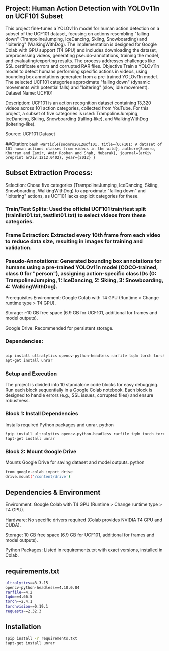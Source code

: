 ## Project: Human Action Detection with YOLOv11n on UCF101 Subset
This project fine-tunes a YOLOv11n model for human action detection on a subset of the UCF101 dataset, focusing on actions resembling "falling down" (TrampolineJumping, IceDancing, Skiing, Snowboarding) and "loitering" (WalkingWithDog). The implementation is designed for Google Colab with GPU support (T4 GPU) and includes downloading the dataset, preprocessing videos, generating pseudo-annotations, training the model, and evaluating/exporting results. The process addresses challenges like SSL certificate errors and corrupted RAR files.
Objective
Train a YOLOv11n model to detect humans performing specific actions in videos, using bounding box annotations generated from a pre-trained YOLOv11n model. The selected UCF101 categories approximate "falling down" (dynamic movements with potential falls) and "loitering" (slow, idle movement).
Dataset
Name: UCF101

Description: UCF101 is an action recognition dataset containing 13,320 videos across 101 action categories, collected from YouTube. For this project, a subset of five categories is used: TrampolineJumping, IceDancing, Skiing, Snowboarding (falling-like), and WalkingWithDog (loitering-like).

Source: UCF101 Dataset

##Citation:
``bash
@article{soomro2012ucf101,
  title={UCF101: A dataset of 101 human actions classes from videos in the wild},
  author={Soomro, Khurram and Zamir, Amir Roshan and Shah, Mubarak},
  journal={arXiv preprint arXiv:1212.0402},
  year={2012}
}
``

## Subset Extraction Process:
Selection: Chose five categories (TrampolineJumping, IceDancing, Skiing, Snowboarding, WalkingWithDog) to approximate "falling down" and "loitering" actions, as UCF101 lacks explicit categories for these.

### Train/Test Splits: Used the official UCF101 train/test split (trainlist01.txt, testlist01.txt) to select videos from these categories.

### Frame Extraction: Extracted every 10th frame from each video to reduce data size, resulting in images for training and validation.

### Pseudo-Annotations: Generated bounding box annotations for humans using a pre-trained YOLOv11n model (COCO-trained, class 0 for "person"), assigning action-specific class IDs (0: TrampolineJumping, 1: IceDancing, 2: Skiing, 3: Snowboarding, 4: WalkingWithDog).

Prerequisites
Environment: Google Colab with T4 GPU (Runtime > Change runtime type > T4 GPU).

Storage: ~10 GB free space (6.9 GB for UCF101, additional for frames and model outputs).

Google Drive: Recommended for persistent storage.

### Dependencies:
```bash

pip install ultralytics opencv-python-headless rarfile tqdm torch torchvision requests
apt-get install unrar
```

### Setup and Execution
The project is divided into 10 standalone code blocks for easy debugging. Run each block sequentially in a Google Colab notebook. Each block is designed to handle errors (e.g., SSL issues, corrupted files) and ensure robustness.
### Block 1: Install Dependencies
Installs required Python packages and unrar.
python

```bash
!pip install ultralytics opencv-python-headless rarfile tqdm torch torchvision requests
!apt-get install unrar
```

### Block 2: Mount Google Drive
Mounts Google Drive for saving dataset and model outputs.
python
```bash
from google.colab import drive
drive.mount('/content/drive')
```

## Dependencies & Environment
Environment: Google Colab with T4 GPU (Runtime > Change runtime type > T4 GPU).

Hardware: No specific drivers required (Colab provides NVIDIA T4 GPU and CUDA).

Storage: 10 GB free space (6.9 GB for UCF101, additional for frames and model outputs).

Python Packages: Listed in requirements.txt with exact versions, installed in Colab.

## requirements.txt


```bash
ultralytics==8.3.15
opencv-python-headless==4.10.0.84
rarfile==4.2
tqdm==4.66.5
torch==2.4.1
torchvision==0.19.1
requests==2.32.3
```

## Installation

```bash
!pip install -r requirements.txt
!apt-get install unrar
```


